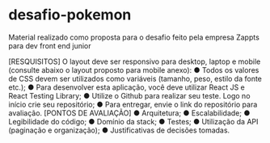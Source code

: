 # desafio-pokemon
Material realizado como proposta para o desafio feito pela empresa Zappts para dev front end junior

[RESQUISITOS]
O layout deve ser responsivo para desktop, laptop e mobile (consulte abaixo o layout
proposto para mobile anexo):
● Todos os valores de CSS devem ser utilizados como variáveis (tamanho, peso, estilo
da fonte etc.);
● Para desenvolver esta aplicação, você deve utilizar React JS e React Testing Library;
● Utilize o Github para realizar seu teste. Logo no início crie seu repositório;
● Para entregar, envie o link do repositório para avaliação.
[PONTOS DE AVALIAÇÃO]
● Arquitetura;
● Escalabilidade;
● Legibilidade do código;
● Domínio da stack;
● Testes;
● Utilização da API (paginação e organização);
● Justificativas de decisões tomadas.
